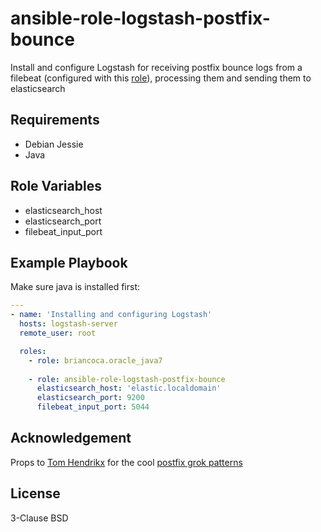 ansible-role-logstash-postfix-bounce
=========

Install and configure Logstash for receiving postfix bounce logs from a filebeat (configured with this [role](https://github.com/web-education/ansible-role-filebeat-postfix-bounce)), processing them and sending them to elasticsearch

Requirements
------------

* Debian Jessie
* Java

Role Variables
--------------

* elasticsearch_host
* elasticsearch_port
* filebeat_input_port


Example Playbook
----------------

Make sure java is installed first:

```yaml
---
- name: 'Installing and configuring Logstash'
  hosts: logstash-server
  remote_user: root

  roles:
    - role: briancoca.oracle_java7
    
    - role: ansible-role-logstash-postfix-bounce
      elasticsearch_host: 'elastic.localdomain'
      elasticsearch_port: 9200
      filebeat_input_port: 5044

```

Acknowledgement
---------------

Props to [Tom Hendrikx](https://github.com/whyscream) for the cool [postfix grok patterns](https://github.com/whyscream/postfix-grok-patterns)

License
-------

3-Clause BSD
